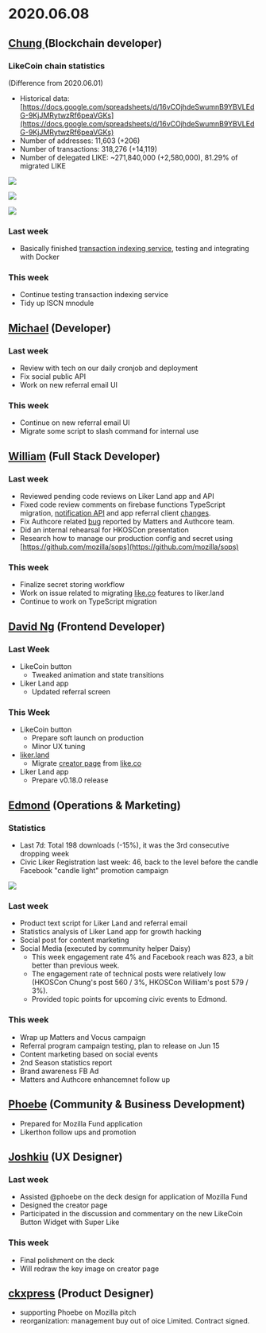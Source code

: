 # 2020.06.08

## [Chung ](https://like.co/chungwu)(Blockchain developer)

### LikeCoin chain statistics

(Difference from 2020.06.01)

* Historical data: [https://docs.google.com/spreadsheets/d/16vCOjhdeSwumnB9YBVLEdG-9KjJMRytwzRf6peaVGKs](https://docs.google.com/spreadsheets/d/16vCOjhdeSwumnB9YBVLEdG-9KjJMRytwzRf6peaVGKs)
* Number of addresses: 11,603 (+206)
* Number of transactions: 318,276 (+14,119)
* Number of delegated LIKE: \~271,840,000 (+2,580,000), 81.29% of migrated LIKE

![](<../../../../.gitbook/assets/image (98).png>)

![](<../../../../.gitbook/assets/image (78).png>)

![](<../../../../.gitbook/assets/image (7).png>)

### Last week

* Basically finished [transaction indexing service](https://github.com/likecoin/likecoin-chain-tx-indexer), testing and integrating with Docker

### This week

* Continue testing transaction indexing service
* Tidy up ISCN mnodule

## [Michael](httsp://like.co/michaelcheung) (Developer)

### Last week

* Review with tech on our daily cronjob and deployment
* Fix social public API
* Work on new referral email UI

### This week

* Continue on new referral email UI
* Migrate some script to slash command for internal use

## [William](https://like.co/williamchong007) (Full Stack Developer)

### Last week

* Reviewed pending code reviews on Liker Land app and API
* Fixed code review comments on firebase functions TypeScript migration, [notification API](https://github.com/likecoin/likecoin-api-public/pull/148) and app referral client [changes](https://github.com/likecoin/likecoin-app/pull/162).
* Fix Authcore related [bug](https://github.com/likecoin/like-co/pull/1437) reported by Matters and Authcore team.
* Did an internal rehearsal for HKOSCon presentation
* Research how to manage our production config and secret using [https://github.com/mozilla/sops](https://github.com/mozilla/sops)

### This week

* Finalize secret storing workflow
* Work on issue related to migrating [like.co](https://like.co) features to liker.land
* Continue to work on TypeScript migration

## [David Ng](https://github.com/nwingt) (Frontend Developer)

### Last Week

* LikeCoin button
  * Tweaked animation and state transitions
* Liker Land app
  * Updated referral screen

### This Week

* LikeCoin button
  * Prepare soft launch on production
  * Minor UX tuning
* [liker.land](https://liker.land)
  * Migrate [creator page](https://like.co/in/creator) from [like.co](https://like.co)
* Liker Land app
  * Prepare v0.18.0 release

## [E**dmond**](https://like.co/edmondyu) **(Operations & Marketing)**

### **Statistics**

* Last 7d: Total 198 downloads (-15%), it was the 3rd consecutive dropping week
* Civic Liker Registration last week: 46, back to the level before the candle Facebook "candle light" promotion campaign&#x20;

![](<../../../../.gitbook/assets/image (79).png>)

### **Last week**

* Product text script for Liker Land and referral email
* Statistics analysis of Liker Land app for growth hacking
* Social post for content marketing&#x20;
* Social Media (executed by community helper Daisy)
  * This week engagement rate 4% and Facebook reach was 823, a bit better than previous week.
  * The engagement rate of technical posts were relatively low (HKOSCon Chung's post 560 / 3%, HKOSCon William's post 579 / 3%).
  *   Provided topic points for upcoming civic events to Edmond.



### This week

* Wrap up Matters and Vocus campaign
* Referral program campaign testing, plan to release on Jun 15
* Content marketing based on social events
* 2nd Season statistics report
* Brand awareness FB Ad
* Matters and Authcore enhancemnet follow up

## [Phoebe](https://like.co/phoebe\_fb) (Community & Business Development) <a href="#fbf6" id="fbf6"></a>

* Prepared for Mozilla Fund application &#x20;
* Likerthon follow ups and promotion&#x20;

## [Joshkiu](https://like.co/joshkiu) (UX Designer)

### Last week

* Assisted @phoebe on the deck design for application of Mozilla Fund
* Designed the creator page
* Participated in the discussion and commentary on the new LikeCoin Button Widget with Super Like

### This week

* Final polishment on the deck
* Will redraw the key image on creator page

## [ckxpress](https://like.co/ckxpress) (Product Designer) <a href="#fbf6" id="fbf6"></a>

* supporting Phoebe on Mozilla pitch
* reorganization: management buy out of oice Limited. Contract signed.
